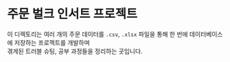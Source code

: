 # 주문 벌크 인서트 프로젝트
이 디렉토리는 여러 개의 주문 데이터를 `.csv`, `.xlsx` 파일을 통해 한 번에 데이터베이스에 저장하는 프로젝트를 개발하며  
겪게된 트러블 슈팅, 공부 과정들을 정리하는 곳입니다.